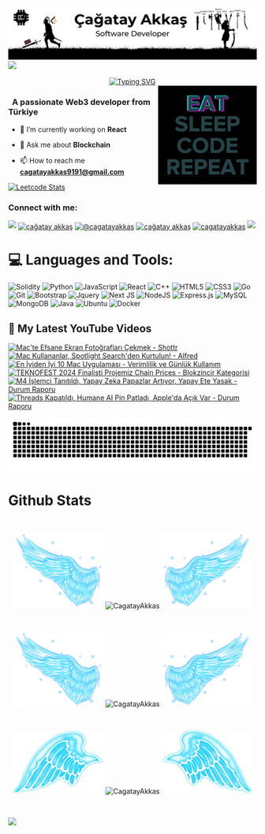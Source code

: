 ![MasterHead](https://github.com/CagatayAkkas/CagatayAkkas/blob/main/img/Github%20Banner.jpg)
![](https://komarev.com/ghpvc/?username=CagatayAkkas&color=blue)
<div align="center">
 <a href="https://github.com/CagatayAkkas">
  <img src="https://readme-typing-svg.demolab.com?font=Fira+Code&size=28&duration=3000&pause=500&center=true&vCenter=true&width=435&lines=%e2%9c%a8+Çağatay+Akkaş+%e2%9c%a8;%f0%9f%93%9a+Software+Developer+%f0%9f%92%bb;Welcome+To+My+Profile+%f0%9f%91%80" alt="Typing SVG" />
 </a>
</div>

<img src="https://github.com/CagatayAkkas/CagatayAkkas/blob/main/img/EatSleepCodeRepeat.gif" alt="Coding" width=200 height=200 align="right">


<h3 align="left">&nbsp; A passionate Web3 developer from Türkiye</h3>

- 🔭 I’m currently working on **React**

- 💬 Ask me about **Blockchain**

- 📫 How to reach me **cagatayakkas9191@gmail.com**

[![Leetcode Stats](https://leetcard.jacoblin.cool/CagatayAkkas?theme=unicorn)](https://leetcode.com/CagatayAkkas/)

<h3 align="left">Connect with me:</h3>
<p align="left">
  <a href="https://github.com/404"><img src="https://user-images.githubusercontent.com/73097560/115834477-dbab4500-a447-11eb-908a-139a6edaec5c.gif"></a>
<a href="https://www.linkedin.com/in/%C3%A7a%C4%9Fatayakka%C5%9F/" target="blank"><img align="center" src="https://raw.githubusercontent.com/rahuldkjain/github-profile-readme-generator/master/src/images/icons/Social/linked-in-alt.svg" alt="çağatay akkaş" height="30" width="40" /></a>
<a href="https://medium.com/@cagatayakkas" target="blank"><img align="center" src="https://raw.githubusercontent.com/rahuldkjain/github-profile-readme-generator/master/src/images/icons/Social/medium.svg" alt="@cagatayakkas" height="30" width="40" /></a>
<a href="https://www.youtube.com/@CagatayAkkas/featured" target="blank"><img align="center" src="https://raw.githubusercontent.com/rahuldkjain/github-profile-readme-generator/master/src/images/icons/Social/youtube.svg" alt="çağatay akkaş" height="30" width="40" /></a>
<a href="https://www.leetcode.com/cagatayakkas" target="blank"><img align="center" src="https://raw.githubusercontent.com/rahuldkjain/github-profile-readme-generator/master/src/images/icons/Social/leet-code.svg" alt="cagatayakkas" height="30" width="40" /></a>
<a href="https://github.com/404"><img src="https://user-images.githubusercontent.com/73097560/115834477-dbab4500-a447-11eb-908a-139a6edaec5c.gif"></a>
</p>



<!--
<details>
  <summary>:zap: GitHub Stats</summary> 
-->
# 💻 Languages and Tools:
![Solidity](https://img.shields.io/badge/Solidity-%23363636.svg?style=for-the-badge&logo=solidity&logoColor=white)
![Python](https://img.shields.io/badge/python-3670A0?style=for-the-badge&logo=python&logoColor=ffdd54)
![JavaScript](https://img.shields.io/badge/javascript-%23323330.svg?style=for-the-badge&logo=javascript&logoColor=%23F7DF1E)
![React](https://img.shields.io/badge/react-%2320232a.svg?style=for-the-badge&logo=react&logoColor=%2361DAFB)
![C++](https://img.shields.io/badge/-C++-365dbf.svg?logo=C%2B%2B&style=for-the-badge)
![HTML5](https://img.shields.io/badge/html5-%23E34F26.svg?style=for-the-badge&logo=html5&logoColor=white)
![CSS3](https://img.shields.io/badge/css3-%231572B6.svg?style=for-the-badge&logo=css3&logoColor=white)
![Go](https://img.shields.io/badge/go-%2300ADD8.svg?style=for-the-badge&logo=go&logoColor=white)
![Git](https://img.shields.io/badge/git-%23F05033.svg?style=for-the-badge&logo=git&logoColor=white)
![Bootstrap](https://img.shields.io/badge/bootstrap-%23563D7C.svg?style=for-the-badge&logo=bootstrap&logoColor=white)
![Jquery](https://img.shields.io/badge/jQuery-%230769AD.svg?logo=jquery&style=for-the-badge&logoColor=white)
![Next JS](https://img.shields.io/badge/Next-black.svg?logo=next.js&style=for-the-badge&logoColor=white)
![NodeJS](https://img.shields.io/badge/node.js-6DA55F?style=for-the-badge&logo=node.js&logoColor=white)
![Express.js](https://img.shields.io/badge/express.js-%23404d59.svg?style=for-the-badge&logo=express&logoColor=%2361DAFB)
![MySQL](https://img.shields.io/badge/mysql-%2300f.svg?style=for-the-badge&logo=mysql&logoColor=white)
![MongoDB](https://img.shields.io/badge/MongoDB-%234ea94b.svg?style=for-the-badge&logo=mongodb&logoColor=white)
![Java](https://img.shields.io/badge/java-%23ED8B00.svg?style=for-the-badge&logo=java&logoColor=white)
![Ubuntu](https://img.shields.io/badge/-Ubuntu-6F52B5.svg?logo=ubuntu&style=for-the-badge)
![Docker](https://img.shields.io/badge/docker-%230db7ed.svg?style=for-the-badge&logo=docker&logoColor=white)

  <summary><h2>📸 My Latest YouTube Videos</h2></summary>

<!-- BEGIN YOUTUBE-CARDS -->
[![Mac'te Efsane Ekran Fotoğrafları Çekmek - Shottr](https://ytcards.demolab.com/?id=hSHlx17IAGE&title=Mac%27te+Efsane+Ekran+Foto%C4%9Fraflar%C4%B1+%C3%87ekmek+-+Shottr&lang=en&timestamp=1731513640&background_color=%230d1117&title_color=%23ffffff&stats_color=%23dedede&max_title_lines=1&width=250&border_radius=5 "Mac'te Efsane Ekran Fotoğrafları Çekmek - Shottr")](https://www.youtube.com/watch?v=hSHlx17IAGE)
[![Mac Kullananlar, Spotlight Search'den Kurtulun! - Alfred](https://ytcards.demolab.com/?id=BdG7PQ8Jxbc&title=Mac+Kullananlar%2C+Spotlight+Search%27den+Kurtulun%21+-+Alfred&lang=en&timestamp=1731426025&background_color=%230d1117&title_color=%23ffffff&stats_color=%23dedede&max_title_lines=1&width=250&border_radius=5 "Mac Kullananlar, Spotlight Search'den Kurtulun! - Alfred")](https://www.youtube.com/watch?v=BdG7PQ8Jxbc)
[![En İyiden İyi 10 Mac Uygulaması - Verimlilik ve Günlük Kullanım](https://ytcards.demolab.com/?id=BXxpewzHbG4&title=En+%C4%B0yiden+%C4%B0yi+10+Mac+Uygulamas%C4%B1+-+Verimlilik+ve+G%C3%BCnl%C3%BCk+Kullan%C4%B1m&lang=en&timestamp=1731258016&background_color=%230d1117&title_color=%23ffffff&stats_color=%23dedede&max_title_lines=1&width=250&border_radius=5 "En İyiden İyi 10 Mac Uygulaması - Verimlilik ve Günlük Kullanım")](https://www.youtube.com/watch?v=BXxpewzHbG4)
[![TEKNOFEST 2024 Finalisti Projemiz Chain Prices - Blokzincir Kategorisi](https://ytcards.demolab.com/?id=_jJtMmSataI&title=TEKNOFEST+2024+Finalisti+Projemiz+Chain+Prices+-+Blokzincir+Kategorisi&lang=en&timestamp=1725040828&background_color=%230d1117&title_color=%23ffffff&stats_color=%23dedede&max_title_lines=1&width=250&border_radius=5 "TEKNOFEST 2024 Finalisti Projemiz Chain Prices - Blokzincir Kategorisi")](https://www.youtube.com/watch?v=_jJtMmSataI)
[![M4 İşlemci Tanıtıldı, Yapay Zeka Papazlar Artıyor, Yapay Ete Yasak - Durum Raporu](https://ytcards.demolab.com/?id=UCq2YYVcMSM&title=M4+%C4%B0%C5%9Flemci+Tan%C4%B1t%C4%B1ld%C4%B1%2C+Yapay+Zeka+Papazlar+Art%C4%B1yor%2C+Yapay+Ete+Yasak+-+Durum+Raporu&lang=en&timestamp=1716563703&background_color=%230d1117&title_color=%23ffffff&stats_color=%23dedede&max_title_lines=1&width=250&border_radius=5 "M4 İşlemci Tanıtıldı, Yapay Zeka Papazlar Artıyor, Yapay Ete Yasak - Durum Raporu")](https://www.youtube.com/watch?v=UCq2YYVcMSM)
[![Threads Kapatıldı, Humane AI Pin Patladı, Apple'da Açık Var - Durum Raporu](https://ytcards.demolab.com/?id=0fSbIdHujb8&title=Threads+Kapat%C4%B1ld%C4%B1%2C+Humane+AI+Pin+Patlad%C4%B1%2C+Apple%27da+A%C3%A7%C4%B1k+Var+-+Durum+Raporu&lang=en&timestamp=1714853581&background_color=%230d1117&title_color=%23ffffff&stats_color=%23dedede&max_title_lines=1&width=250&border_radius=5 "Threads Kapatıldı, Humane AI Pin Patladı, Apple'da Açık Var - Durum Raporu")](https://www.youtube.com/watch?v=0fSbIdHujb8)
<!-- END YOUTUBE-CARDS -->


<picture>
  <source media="(prefers-color-scheme: dark)" srcset="https://raw.githubusercontent.com/CagatayAkkas/CagatayAkkas/output/github-contribution-grid-snake-dark.svg">
  <source media="(prefers-color-scheme: light)" srcset="https://raw.githubusercontent.com/CagatayAkkas/CagatayAkkas/output/github-contribution-grid-snake.svg">
  <img alt="github contribution grid snake animation" src="https://raw.githubusercontent.com/CagatayAkkas/CagatayAkkas/output/github-contribution-grid-snake.svg">
</picture>



# Github Stats

 <br />
 
  <p align="center">
  <a>
    <img heigth="160" width="182" src="https://github.com/CagatayAkkas/CagatayAkkas/blob/main/img/Bird%20Wing%20Left.png">
      <img align="center" src="https://github-readme-stats.vercel.app/api?username=CagatayAkkas&theme=material-palenight&hide_border=false&include_all_commits=false&count_private=false" alt="CagatayAkkas" />
    <img heigth="160" width="182" src="https://github.com/CagatayAkkas/CagatayAkkas/blob/main/img/Bird%20Wing%20Right.png">
  </a>
</p>

  
<br />


 
 <p align="center">
  <a>
    <img heigth="160" width="182" src="https://github.com/CagatayAkkas/CagatayAkkas/blob/main/img/Bird%20Wing%20Left.png">
    <img align="center" src="https://github-readme-streak-stats.herokuapp.com/?user=CagatayAkkas&theme=material-palenight&hide_border=false" alt="CagatayAkkas" width="55%" />
    <img heigth="160" width="182" src="https://github.com/CagatayAkkas/CagatayAkkas/blob/main/img/Bird%20Wing%20Right.png">
  </a>
</p>
 

 
 <br />
 
  
  
  <p align="center">
  <a>
    <img heigth="160" width="182" src="https://github.com/CagatayAkkas/CagatayAkkas/blob/main/img/Bird%20Wing%20Bottom%20Left.png">
    <img align="center" src="https://github-readme-stats.vercel.app/api/top-langs/?username=CagatayAkkas&theme=material-palenight&hide_border=false&include_all_commits=false&count_private=false&layout=compact" alt="CagatayAkkas" />
    <img heigth="160" width="182" src="https://github.com/CagatayAkkas/CagatayAkkas/blob/main/img/Bird%20Wing%20Bottom%20Right.png">
  </a>
</p>
 
  
  
 <!--
 [![Top Langs](https://github-readme-stats.vercel.app/api/top-langs/?username=CagatayAkkas&layout=compact&langs_count=25&title_color=0000ee&text_color=ffffff&bg_color=000000&hide_border=true)](https://github.com/CagatayAkkas/github-readme-stats)
-->


<br />

![](https://github-profile-trophy.vercel.app/?username=CagatayAkkas&theme=dracula&no-frame=false&no-bg=false&margin-w=4)


<br />


<br />


<!--
</details>
-->

<!--
<details>
   <summary>:zap: Languages and Tools</summary>
 -->
